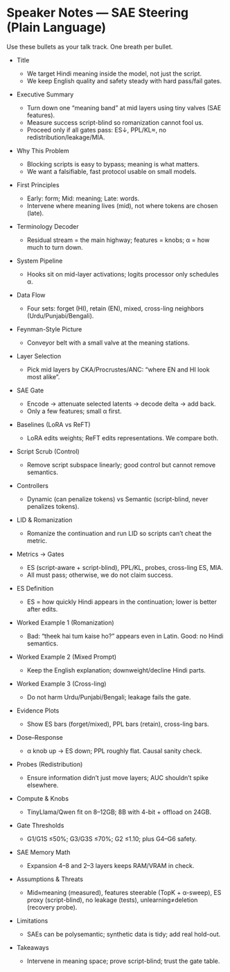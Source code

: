 # Speaker Notes — SAE Steering (Plain Language)

Use these bullets as your talk track. One breath per bullet.

- Title
  - We target Hindi meaning inside the model, not just the script.
  - We keep English quality and safety steady with hard pass/fail gates.

- Executive Summary
  - Turn down one “meaning band” at mid layers using tiny valves (SAE features).
  - Measure success script-blind so romanization cannot fool us.
  - Proceed only if all gates pass: ES↓, PPL/KL≈, no redistribution/leakage/MIA.

- Why This Problem
  - Blocking scripts is easy to bypass; meaning is what matters.
  - We want a falsifiable, fast protocol usable on small models.

- First Principles
  - Early: form; Mid: meaning; Late: words.
  - Intervene where meaning lives (mid), not where tokens are chosen (late).

- Terminology Decoder
  - Residual stream = the main highway; features = knobs; α = how much to turn down.

- System Pipeline
  - Hooks sit on mid-layer activations; logits processor only schedules α.

- Data Flow
  - Four sets: forget (HI), retain (EN), mixed, cross-ling neighbors (Urdu/Punjabi/Bengali).

- Feynman-Style Picture
  - Conveyor belt with a small valve at the meaning stations.

- Layer Selection
  - Pick mid layers by CKA/Procrustes/ANC: “where EN and HI look most alike”.

- SAE Gate
  - Encode → attenuate selected latents → decode delta → add back.
  - Only a few features; small α first.

- Baselines (LoRA vs ReFT)
  - LoRA edits weights; ReFT edits representations. We compare both.

- Script Scrub (Control)
  - Remove script subspace linearly; good control but cannot remove semantics.

- Controllers
  - Dynamic (can penalize tokens) vs Semantic (script-blind, never penalizes tokens).

- LID & Romanization
  - Romanize the continuation and run LID so scripts can’t cheat the metric.

- Metrics → Gates
  - ES (script-aware + script-blind), PPL/KL, probes, cross-ling ES, MIA.
  - All must pass; otherwise, we do not claim success.

- ES Definition
  - ES = how quickly Hindi appears in the continuation; lower is better after edits.

- Worked Example 1 (Romanization)
  - Bad: “theek hai tum kaise ho?” appears even in Latin. Good: no Hindi semantics.

- Worked Example 2 (Mixed Prompt)
  - Keep the English explanation; downweight/decline Hindi parts.

- Worked Example 3 (Cross-ling)
  - Do not harm Urdu/Punjabi/Bengali; leakage fails the gate.

- Evidence Plots
  - Show ES bars (forget/mixed), PPL bars (retain), cross-ling bars.

- Dose–Response
  - α knob up → ES down; PPL roughly flat. Causal sanity check.

- Probes (Redistribution)
  - Ensure information didn’t just move layers; AUC shouldn’t spike elsewhere.

- Compute & Knobs
  - TinyLlama/Qwen fit on 8–12GB; 8B with 4-bit + offload on 24GB.

- Gate Thresholds
  - G1/G1S ≤50%; G3/G3S ≤70%; G2 ≤1.10; plus G4–G6 safety.

- SAE Memory Math
  - Expansion 4–8 and 2–3 layers keeps RAM/VRAM in check.

- Assumptions & Threats
  - Mid≈meaning (measured), features steerable (TopK + α-sweep), ES proxy (script-blind), no leakage (tests), unlearning≠deletion (recovery probe).

- Limitations
  - SAEs can be polysemantic; synthetic data is tidy; add real hold-out.

- Takeaways
  - Intervene in meaning space; prove script-blind; trust the gate table.

